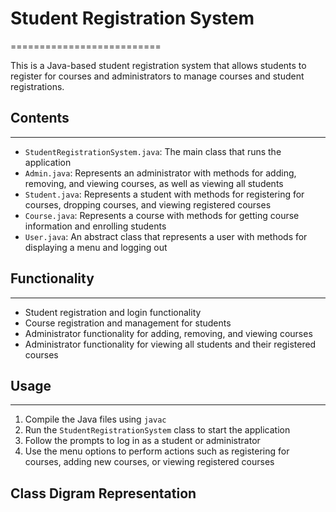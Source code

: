 # Student Registration System
==========================

This is a Java-based student registration system that allows students to register for courses and administrators to manage courses and student registrations.

## Contents
------------

* `StudentRegistrationSystem.java`: The main class that runs the application
* `Admin.java`: Represents an administrator with methods for adding, removing, and viewing courses, as well as viewing all students
* `Student.java`: Represents a student with methods for registering for courses, dropping courses, and viewing registered courses
* `Course.java`: Represents a course with methods for getting course information and enrolling students
* `User.java`: An abstract class that represents a user with methods for displaying a menu and logging out

## Functionality
-----------------

* Student registration and login functionality
* Course registration and management for students
* Administrator functionality for adding, removing, and viewing courses
* Administrator functionality for viewing all students and their registered courses

## Usage
-----

1. Compile the Java files using `javac`
2. Run the `StudentRegistrationSystem` class to start the application
3. Follow the prompts to log in as a student or administrator
4. Use the menu options to perform actions such as registering for courses, adding new courses, or viewing registered courses

## Class Digram Representation

